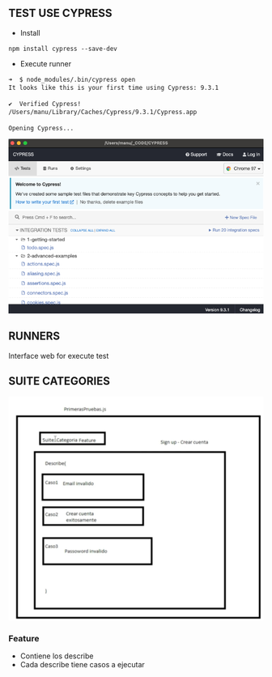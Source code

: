 
## TEST USE CYPRESS


- Install

```
npm install cypress --save-dev
```

- Execute runner

```
➜  $ node_modules/.bin/cypress open
It looks like this is your first time using Cypress: 9.3.1

✔  Verified Cypress! /Users/manu/Library/Caches/Cypress/9.3.1/Cypress.app

Opening Cypress...
```

![Screen Cypress](./cypress-screen.png)


## RUNNERS

Interface web for execute test

## SUITE CATEGORIES

![Screen Cypress](./image1.png)

### Feature

- Contiene los describe 
- Cada describe tiene casos a ejecutar


